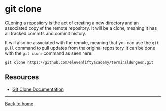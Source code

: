 # git clone

CLoning a repository is the act of creating a new directory and an associated copy of the remote repository. It will be a clone, meaning it has all tracked commits and commit history. 

It will also be associated with the remote, meaning that you can use the `git pull` command to pull updates from the original repository.
It can be done with the `git clone` command as seen here:
```
git clone https://github.com/elevenfiftyacademy/terminaldungeon.git
```

## Resources
- [Git Clone Documentation](https://git-scm.com/docs/git-clone)
---
[Back to home](../README.md)
